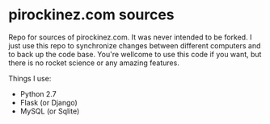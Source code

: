 pirockinez.com sources
======================

Repo for sources of pirockinez.com. It was never intended to be forked. I just use this repo to synchronize 
changes between different computers and to back up the code base. You're wellcome to use this code if you want, 
but there is no rocket science or any amazing features.

Things I use:

* Python 2.7
* Flask (or Django)
* MySQL (or Sqlite)
